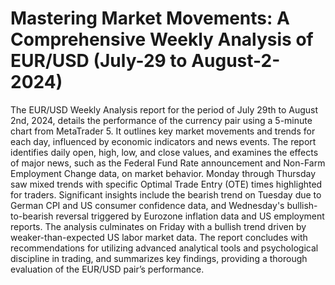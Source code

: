 # Mastering Market Movements: A Comprehensive Weekly Analysis of EUR/USD (July-29 to August-2-2024)
The EUR/USD Weekly Analysis report for the period of July 29th to August 2nd, 2024, details the performance of the currency pair using a 5-minute chart from MetaTrader 5. It outlines key market movements and trends for each day, influenced by economic indicators and news events. The report identifies daily open, high, low, and close values, and examines the effects of major news, such as the Federal Fund Rate announcement and Non-Farm Employment Change data, on market behavior. Monday through Thursday saw mixed trends with specific Optimal Trade Entry (OTE) times highlighted for traders. Significant insights include the bearish trend on Tuesday due to German CPI and US consumer confidence data, and Wednesday's bullish-to-bearish reversal triggered by Eurozone inflation data and US employment reports. The analysis culminates on Friday with a bullish trend driven by weaker-than-expected US labor market data. The report concludes with recommendations for utilizing advanced analytical tools and psychological discipline in trading, and summarizes key findings, providing a thorough evaluation of the EUR/USD pair’s performance.
